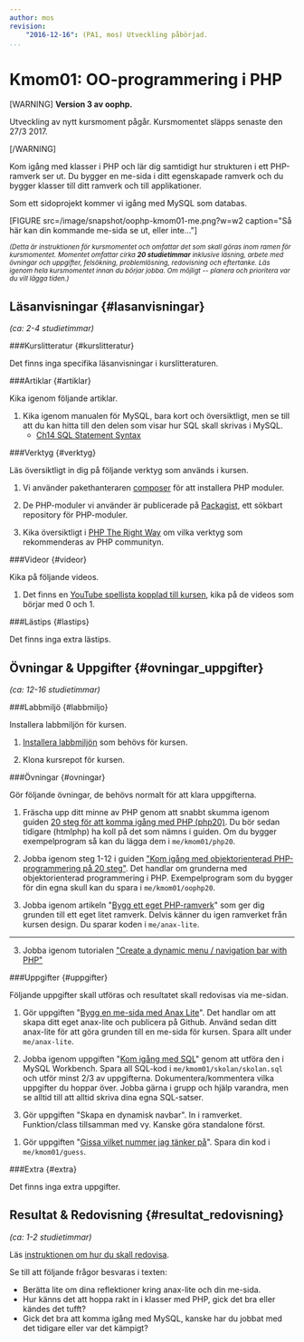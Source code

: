 ```yaml
---
author: mos
revision:
    "2016-12-16": (PA1, mos) Utveckling påbörjad.
...
```

Kmom01: OO-programmering i PHP
==================================

[WARNING]
**Version 3 av oophp.**

Utveckling av nytt kursmoment pågår. Kursmomentet släpps senaste den 27/3 2017.

[/WARNING]

Kom igång med klasser i PHP och lär dig samtidigt hur strukturen i ett PHP-ramverk ser ut. Du bygger en me-sida i ditt egenskapade ramverk och du bygger klasser till ditt ramverk och till applikationer.

Som ett sidoprojekt kommer vi igång med MySQL som databas.

[FIGURE src=/image/snapshot/oophp-kmom01-me.png?w=w2 caption="Så här kan din kommande me-sida se ut, eller inte..."]

<small><i>(Detta är instruktionen för kursmomentet och omfattar det som skall göras inom ramen för kursmomentet. Momentet omfattar cirka **20 studietimmar** inklusive läsning, arbete med övningar och uppgifter, felsökning, problemlösning, redovisning och eftertanke. Läs igenom hela kursmomentet innan du börjar jobba. Om möjligt -- planera och prioritera var du vill lägga tiden.)</i></small>



Läsanvisningar  {#lasanvisningar}
---------------------------------

*(ca: 2-4 studietimmar)*



###Kurslitteratur  {#kurslitteratur}

Det finns inga specifika läsanvisningar i kurslitteraturen.



###Artiklar {#artiklar}

Kika igenom följande artiklar.

1. Kika igenom manualen för MySQL, bara kort och översiktligt, men se till att du kan hitta till den delen som visar hur SQL skall skrivas i MySQL.
    * [Ch14 SQL Statement Syntax](https://dev.mysql.com/doc/refman/5.7/en/sql-syntax.html)



###Verktyg {#verktyg}

Läs översiktligt in dig på följande verktyg som används i kursen.

1. Vi använder pakethanteraren [composer](https://getcomposer.org/) för att installera PHP moduler.

1. De PHP-moduler vi använder är publicerade på [Packagist](https://packagist.org/), ett sökbart repository för PHP-moduler.

1. Kika översiktligt i [PHP The Right Way](http://www.phptherightway.com/) om vilka verktyg som rekommenderas av PHP communityn.



###Videor {#videor}

Kika på följande videos.

1. Det finns en [YouTube spellista kopplad till kursen](https://www.youtube.com/playlist?list=PLKtP9l5q3ce_jh6fAj1iwiJSj70DXA2Vn), kika på de videos som börjar med 0 och 1.



###Lästips {#lastips}

Det finns inga extra lästips.



Övningar & Uppgifter  {#ovningar_uppgifter}
-------------------------------------------

*(ca: 12-16 studietimmar)*



###Labbmiljö {#labbmiljo}

Installera labbmiljön för kursen.

1. [Installera labbmiljön](kurser/oophp-v3/labbmiljo) som behövs för kursen.

1. Klona kursrepot för kursen.



###Övningar {#ovningar}

Gör följande övningar, de behövs normalt för att klara uppgifterna. 

1. Fräscha upp ditt minne av PHP genom att snabbt skumma igenom guiden [20 steg för att komma igång med PHP (php20)](kunskap/kom-i-gang-med-php-pa-20-steg). Du bör sedan tidigare (htmlphp) ha koll på det som nämns i guiden. Om du bygger exempelprogram så kan du lägga dem i `me/kmom01/php20`.

1. Jobba igenom steg 1-12 i guiden ["Kom igång med objektorienterad PHP-programmering på 20 steg"](kunskap/kom-i-gang-med-oophp-pa-20-steg). Det handlar om grunderna med objektorienterad programmering i PHP. Exempelprogram som du bygger för din egna skull kan du spara i `me/kmom01/oophp20`.

1. Jobba igenom artikeln "[Bygg ett eget PHP-ramverk](kunskap/bygg-ett-eget-php-ramverk)" som ger dig grunden till ett eget litet ramverk. Delvis känner du igen ramverket från kursen design. Du sparar koden i `me/anax-lite`.


***


3. Jobba igenom tutorialen ["Create a dynamic menu / navigation bar with PHP"](http://dbwebb.se/kod-exempel/dynamic_php_menu/)



###Uppgifter {#uppgifter}

Följande uppgifter skall utföras och resultatet skall redovisas via me-sidan.

1. Gör uppgiften "[Bygg en me-sida med Anax Lite](uppgift/me-sida-med-anax-lite)". Det handlar om att skapa ditt eget anax-lite och publicera på Github. Använd sedan ditt anax-lite för att göra grunden till en me-sida för kursen. Spara allt under `me/anax-lite`.

1. Jobba igenom uppgiften "[Kom igång med SQL](uppgift/kom-igang-med-sql)" genom att utföra den i MySQL Workbench. Spara all SQL-kod i `me/kmom01/skolan/skolan.sql` och utför minst 2/3 av uppgifterna. Dokumentera/kommentera vilka uppgifter du hoppar över. Jobba gärna i grupp och hjälp varandra, men se alltid till att alltid skriva dina egna SQL-satser.

1. Gör uppgiften "Skapa en dynamisk navbar". In i ramverket. Funktion/class tillsamman med vy. Kanske göra standalone först.

<!--
skapa navbar som klasser (eller direkt i vyn? kanske två varianter?)
-->


1. Gör uppgiften "[Gissa vilket nummer jag tänker på](uppgift/gissa-numret)". Spara din kod i `me/kmom01/guess`.



###Extra {#extra}

Det finns inga extra uppgifter.



Resultat & Redovisning  {#resultat_redovisning}
-----------------------------------------------

*(ca: 1-2 studietimmar)*

Läs [instruktionen om hur du skall redovisa](kurser/oophp-v2/redovisa).

Se till att följande frågor besvaras i texten:

* Berätta lite om dina reflektioner kring anax-lite och din me-sida.
* Hur känns det att hoppa rakt in i klasser med PHP, gick det bra eller kändes det tufft?
* Gick det bra att komma igång med MySQL, kanske har du jobbat med det tidigare eller var det kämpigt?
